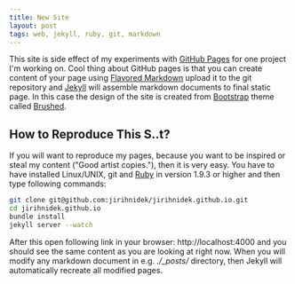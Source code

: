 ```yaml
---
title: New Site
layout: post
tags: web, jekyll, ruby, git, markdown
---
```


This site is side effect of my experiments with [GitHub Pages](https://pages.github.com/) for one project I'm working on. Cool thing about GitHub pages is that you can create content of your page using [Flavored Markdown](https://help.github.com/articles/github-flavored-markdown) upload it to the git repository and [Jekyll](http://jekyllrb.com) will assemble markdown documents to final static page. In this case the design of the site is created from [Bootstrap](http://getbootstrap.com/) theme called [Brushed](http://themes.alessioatzeni.com/html/brushed/).

## How to Reproduce This S..t?

If you will want to reproduce my pages, because you want to be inspired or steal my content ("Good artist copies."), then it is very easy. You have to have installed Linux/UNIX, git and [Ruby](https://www.ruby-lang.org) in version 1.9.3 or higher and then type following commands:

```bash
git clone git@github.com:jirihnidek/jirihnidek.github.io.git
cd jirihnidek.github.io
bundle install
jekyll server --watch
```

After this open following link in your browser: http://localhost:4000 and you should see the same content as you are looking at right now. When you will modify any markdown document in e.g. *./_posts/* directory, then Jekyll will automatically recreate all modified pages.
